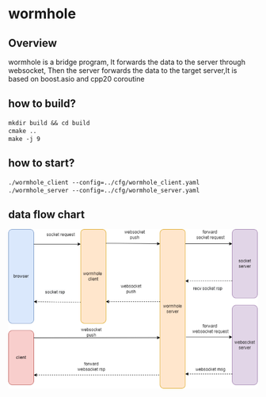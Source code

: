 # wormhole
## Overview
wormhole is a bridge program, It forwards the data to the server through websocket, Then the server forwards the data to the target server,It is based on boost.asio and cpp20 coroutine

## how to build?
```
mkdir build && cd build
cmake ..
make -j 9
```
## how to start?
```
./wormhole_client --config=../cfg/wormhole_client.yaml
./wormhole_server --config=../cfg/wormhole_server.yaml
```

## data flow chart
<img src='wormhole.png'>